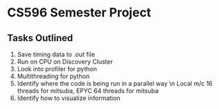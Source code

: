 # CS596 Semester Project 

## Tasks Outlined
1. Save timing data to .out file
2. Run on CPU on Discovery Cluster
3. Look into profiler for python
4. Multithreading for python
5. Identify where the code is being run in a parallel way \n
	Local m/c 16 threads for mitsuba, EPYC 64 threads for mitsuba
6. Identify how to visualize information



